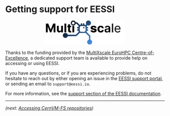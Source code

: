 # Getting support for EESSI

<div align="center">
<a href="https://www.multixscale.eu">
<img src="../../img/logos/multixscale_logo.png" alt="MultiXscale logo" width="50%"/>
</a>
</div>

Thanks to the funding provided by the [MultiXscale EuroHPC Centre-of-Excellence](../index.md#multixscale),
a dedicated support team is available to provide help on accessing or using EESSI.

If you have any questions, or if you are experiencing problems, do not hesitate to reach out
by either opening an issue in the [EESSI support portal](https://gitlab.com/eessi/support),
or sending an email to `support@eessi.io`.

For more information, see the [support section of the EESSI documentation](https://eessi.io/docs/support).

---

*(next: [Accessing CernVM-FS repositories](../access.md))*
